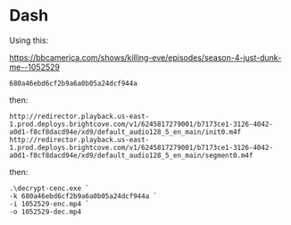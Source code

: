 # Dash

Using this:

https://bbcamerica.com/shows/killing-eve/episodes/season-4-just-dunk-me--1052529

~~~
680a46ebd6cf2b9a6a0b05a24dcf944a
~~~

then:

~~~
http://redirector.playback.us-east-1.prod.deploys.brightcove.com/v1/6245817279001/b7173ce1-3126-4042-a0d1-f8cf8dacd94e/xd9/default_audio128_5_en_main/init0.m4f
http://redirector.playback.us-east-1.prod.deploys.brightcove.com/v1/6245817279001/b7173ce1-3126-4042-a0d1-f8cf8dacd94e/xd9/default_audio128_5_en_main/segment0.m4f
~~~

then:

~~~
.\decrypt-cenc.exe `
-k 680a46ebd6cf2b9a6a0b05a24dcf944a `
-i 1052529-enc.mp4 `
-o 1052529-dec.mp4
~~~
